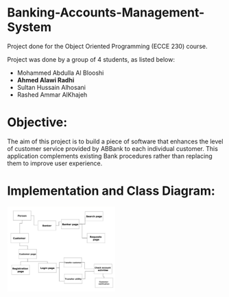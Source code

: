 # Banking-Accounts-Management-System
Project done for the Object Oriented Programming (ECCE 230) course. 

Project was done by a group of 4 students, as listed below:
- Mohammed Abdulla Al Blooshi
- **Ahmed Alawi Radhi**
- Sultan Hussain Alhosani
- Rashed Ammar AlKhajeh

# Objective:
The aim of this project is to build a piece of software that enhances the level of customer service provided by ABBank to each individual customer. This application complements existing Bank procedures rather than replacing them to improve user experience.

# Implementation and Class Diagram:
<img src="ReadMe_Images/Class_Diagram.jpeg" width="50%" height="50%">
